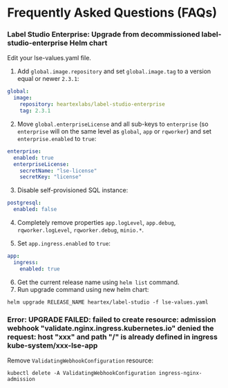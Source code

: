 # Frequently Asked Questions (FAQs)

### Label Studio Enterprise: Upgrade from decommissioned label-studio-enterprise Helm chart

Edit your lse-values.yaml file.

1. Add `global.image.repository` and set `global.image.tag` to a version equal or newer `2.3.1`:
```yaml
global:
  image:
    repository: heartexlabs/label-studio-enterprise
    tag: 2.3.1
```

2. Move `global.enterpriseLicense` and all sub-keys to `enterprise` (so `enterprise` will on the same level as `global`, `app` or `rqworker`) and set `enterprise.enabled` to `true`:
```yaml
enterprise:
  enabled: true
  enterpriseLicense:
    secretName: "lse-license"
    secretKey: "license"
```

3. Disable self-provisioned SQL instance:
```yaml
postgresql:
  enabled: false
```

4. Completely remove properties `app.logLevel`, `app.debug`, `rqworker.logLevel`, `rqworker.debug`, `minio.*`.

5. Set `app.ingress.enabled` to `true`:
```yaml
app:
  ingress:
    enabled: true
```

6. Get the current release name using `helm list` command.
7. Run upgrade command using new helm chart:
```shell
helm upgrade RELEASE_NAME heartex/label-studio -f lse-values.yaml
```


### Error: UPGRADE FAILED: failed to create resource: admission webhook "validate.nginx.ingress.kubernetes.io" denied the request: host "xxx" and path "/" is already defined in ingress kube-system/xxx-lse-app

Remove `ValidatingWebhookConfiguration` resource:
```shell
kubectl delete -A ValidatingWebhookConfiguration ingress-nginx-admission
```
